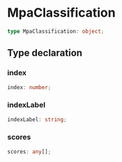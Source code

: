 # MpaClassification

```ts
type MpaClassification: object;
```

## Type declaration

### index

```ts
index: number;
```

### indexLabel

```ts
indexLabel: string;
```

### scores

```ts
scores: any[];
```
